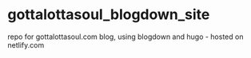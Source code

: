 # gottalottasoul_blogdown_site
repo for gottalottasoul.com blog, using blogdown and hugo - hosted on netlify.com
